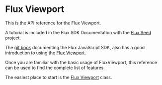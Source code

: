 # Flux Viewport

This is the API reference for the Flux Viewport.

A tutorial is included in the Flux SDK Documentation with the [Flux Seed](https://github.com/flux-labs/flux-seed) project.

The [git book](https://flux.gitbooks.io/flux-javascript-sdk/content/) documenting the Flux JavaScript SDK,
also has a good introduction to using the [Flux Viewport](https://flux.gitbooks.io/flux-javascript-sdk/content/tutorial/Chapter-2.html).

Once you are familiar with the basic usage of FluxViewport, this reference can be used to find the complete list of features.

The easiest place to start is the [Flux Viewport](FluxViewport.html) class.
